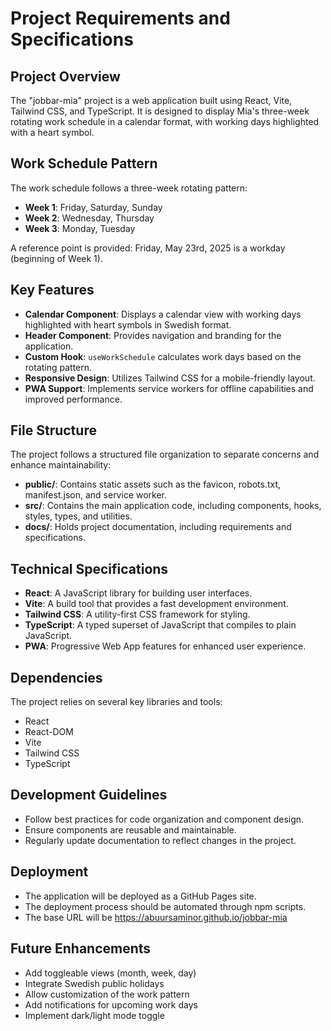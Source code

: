# Project Requirements and Specifications

## Project Overview
The "jobbar-mia" project is a web application built using React, Vite, Tailwind CSS, and TypeScript. It is designed to display Mia's three-week rotating work schedule in a calendar format, with working days highlighted with a heart symbol.

## Work Schedule Pattern
The work schedule follows a three-week rotating pattern:
- **Week 1**: Friday, Saturday, Sunday
- **Week 2**: Wednesday, Thursday
- **Week 3**: Monday, Tuesday

A reference point is provided: Friday, May 23rd, 2025 is a workday (beginning of Week 1).

## Key Features
- **Calendar Component**: Displays a calendar view with working days highlighted with heart symbols in Swedish format.
- **Header Component**: Provides navigation and branding for the application.
- **Custom Hook**: `useWorkSchedule` calculates work days based on the rotating pattern.
- **Responsive Design**: Utilizes Tailwind CSS for a mobile-friendly layout.
- **PWA Support**: Implements service workers for offline capabilities and improved performance.

## File Structure
The project follows a structured file organization to separate concerns and enhance maintainability:

- **public/**: Contains static assets such as the favicon, robots.txt, manifest.json, and service worker.
- **src/**: Contains the main application code, including components, hooks, styles, types, and utilities.
- **docs/**: Holds project documentation, including requirements and specifications.

## Technical Specifications
- **React**: A JavaScript library for building user interfaces.
- **Vite**: A build tool that provides a fast development environment.
- **Tailwind CSS**: A utility-first CSS framework for styling.
- **TypeScript**: A typed superset of JavaScript that compiles to plain JavaScript.
- **PWA**: Progressive Web App features for enhanced user experience.

## Dependencies
The project relies on several key libraries and tools:
- React
- React-DOM
- Vite
- Tailwind CSS
- TypeScript

## Development Guidelines
- Follow best practices for code organization and component design.
- Ensure components are reusable and maintainable.
- Regularly update documentation to reflect changes in the project.

## Deployment
- The application will be deployed as a GitHub Pages site.
- The deployment process should be automated through npm scripts.
- The base URL will be https://abuursaminor.github.io/jobbar-mia

## Future Enhancements
- Add toggleable views (month, week, day)
- Integrate Swedish public holidays
- Allow customization of the work pattern
- Add notifications for upcoming work days
- Implement dark/light mode toggle